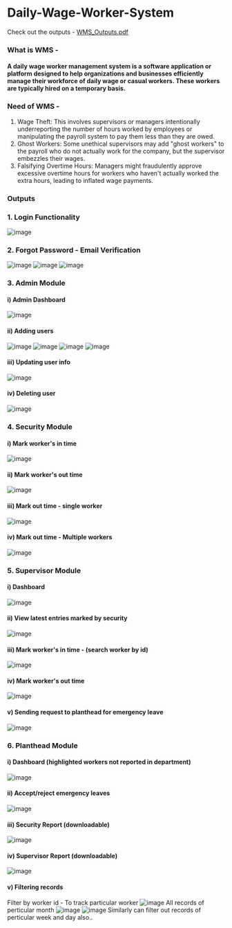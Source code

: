 # Daily-Wage-Worker-System
Check out the outputs - [WMS_Outputs.pdf](https://github.com/paju3125/Wage-Worker-Management/files/12268644/WMS_Outputs.pdf)


### What is WMS -
 #### A daily wage worker management system is a software application or platform designed to help organizations and businesses efficiently manage their workforce of daily wage or casual workers. These workers are typically hired on a temporary basis.

### Need of WMS - 
1. Wage Theft: This involves supervisors or managers intentionally underreporting the number of hours worked by employees or manipulating the payroll system to pay them less than they are owed.
2. Ghost Workers: Some unethical supervisors may add "ghost workers" to the payroll who do not actually work for the company, but the supervisor embezzles their wages.
3. Falsifying Overtime Hours: Managers might fraudulently approve excessive overtime hours for workers who haven't actually worked the extra hours, leading to inflated wage payments.

### Outputs

### 1. Login Functionality
![image](https://github.com/paju3125/Wage-Worker-Management/assets/70766661/c3c516d7-0c45-4eb7-865d-4b6285e0141e)

### 2. Forgot Password - Email Verification
![image](https://github.com/paju3125/Wage-Worker-Management/assets/70766661/8ac08658-8492-45de-adda-02b12fadab7f)
![image](https://github.com/paju3125/Wage-Worker-Management/assets/70766661/ab4dacf0-3f15-4210-93d1-c1916469c901)
![image](https://github.com/paju3125/Wage-Worker-Management/assets/70766661/e9f8a1a3-7afa-4702-8862-620f9fc8f04d)

### 3. Admin Module
#### i) Admin Dashboard
![image](https://github.com/paju3125/Wage-Worker-Management/assets/70766661/aaa6d5fb-7d4d-4177-9cce-f6e1730d1ddd)
#### ii) Adding users
![image](https://github.com/paju3125/Wage-Worker-Management/assets/70766661/93797b3b-5371-43aa-bc85-30b3c9347078)
![image](https://github.com/paju3125/Wage-Worker-Management/assets/70766661/e9d9b7b3-ef7f-4920-8933-f9f02ef4c539)
![image](https://github.com/paju3125/Wage-Worker-Management/assets/70766661/0b2db4ad-d819-4dae-bac8-774aeb474750)
![image](https://github.com/paju3125/Wage-Worker-Management/assets/70766661/978c8290-374e-4d1d-b414-c40e67790501)
#### iii) Updating user info
![image](https://github.com/paju3125/Wage-Worker-Management/assets/70766661/7c18289d-e600-4d9c-9457-43a0ea0ee96d)
#### iv) Deleting user
![image](https://github.com/paju3125/Wage-Worker-Management/assets/70766661/b3324bd3-26db-4b07-8e3d-78c25666a464)

### 4. Security Module
#### i) Mark worker's in time
![image](https://github.com/paju3125/Wage-Worker-Management/assets/70766661/a2abc078-0cef-48bb-a1ec-95e3842594d9)
#### ii) Mark worker's out time
![image](https://github.com/paju3125/Wage-Worker-Management/assets/70766661/6992a227-5df0-4c4a-ad19-20c30ef8f7e0)
#### iii) Mark out time - single worker
![image](https://github.com/paju3125/Wage-Worker-Management/assets/70766661/d71cdeb0-70f5-4254-82b6-7574f2ea37ba)
#### iv) Mark out time - Multiple workers
![image](https://github.com/paju3125/Wage-Worker-Management/assets/70766661/761085ea-7f26-43c5-8d3c-1a063b5b9b73)

### 5. Supervisor Module
#### i) Dashboard
![image](https://github.com/paju3125/Wage-Worker-Management/assets/70766661/ae6b5a67-a737-461a-b6d4-5571894ee965)
#### ii) View latest entries marked by security
![image](https://github.com/paju3125/Wage-Worker-Management/assets/70766661/fd3c4861-cc84-49c7-a030-40d3e9ed5ef6)
#### iii) Mark worker's in time - (search worker by id)
![image](https://github.com/paju3125/Wage-Worker-Management/assets/70766661/b841ba5d-72a0-4a1f-8d5c-ed7861ac1d4a)
#### iv) Mark worker's out time
![image](https://github.com/paju3125/Wage-Worker-Management/assets/70766661/d93a66ec-b45c-46e5-b01e-9d6c4253f0c8)
#### v) Sending request to planthead for emergency leave
![image](https://github.com/paju3125/Wage-Worker-Management/assets/70766661/1b3d9477-0c07-401a-919a-7f472ba8f625)

### 6. Planthead Module
#### i) Dashboard (highlighted workers not reported in department)
![image](https://github.com/paju3125/Wage-Worker-Management/assets/70766661/c6c79771-44a1-45ab-8bcd-98567a93d5cd)
#### ii) Accept/reject emergency leaves
![image](https://github.com/paju3125/Wage-Worker-Management/assets/70766661/5ed5de80-9908-454d-893b-704e13718ef8)
#### iii) Security Report (downloadable)
![image](https://github.com/paju3125/Wage-Worker-Management/assets/70766661/456094c0-384b-4940-8dfb-7cab317e19ba)
#### iv) Supervisor Report (downloadable)
![image](https://github.com/paju3125/Wage-Worker-Management/assets/70766661/4aee48c6-0733-4b81-a4f0-7fbdaf136b71)
#### v) Filtering records
Filter by worker id - To track particular worker
![image](https://github.com/paju3125/Wage-Worker-Management/assets/70766661/2cea4789-c562-4455-a5bf-5731b10ba99a)
All records of perticular month
![image](https://github.com/paju3125/Wage-Worker-Management/assets/70766661/725a8bd4-b959-462a-a233-0f0d53ca4abd)
![image](https://github.com/paju3125/Wage-Worker-Management/assets/70766661/99d34947-e44f-424f-ac6c-a396aea7c178)
Similarly can filter out records of perticular week and day also..
